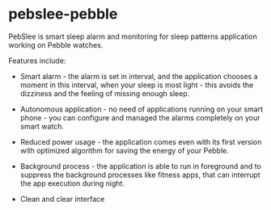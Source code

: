 pebslee-pebble
==============

PebSlee is smart sleep alarm and monitoring for sleep patterns application working on Pebble watches.

Features include:

* Smart alarm - the alarm is set in interval, and the application chooses a moment in this interval, when your sleep is most light - this avoids the dizziness and the feeling of missing enough sleep.

* Autonomous application - no need of applications running on your smart phone - you can configure and managed the alarms completely on your smart watch.

* Reduced power usage - the application comes even with its first version with optimized algorithm for saving the energy of your Pebble.

* Background process - the application is able to run in foreground and to suppress the background processes like fitness apps, that can interrupt the app execution during night.

* Clean and clear interface
